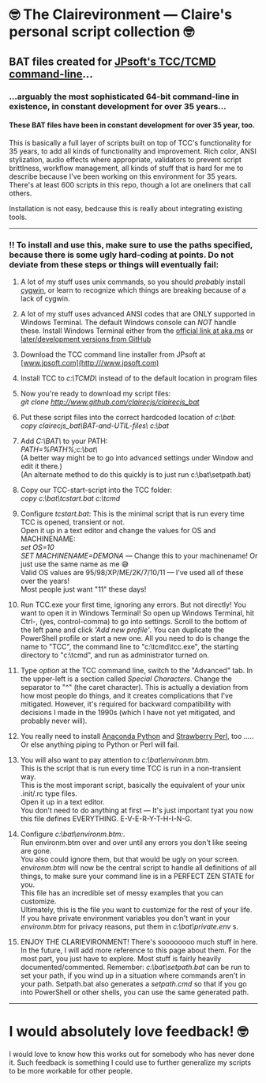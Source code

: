 # 🤓 The Clairevironment — Claire's personal script collection 🤓

## BAT files created for [JPsoft's TCC/TCMD command-line](http://www.JPSoft.com)...

### ...arguably the most sophisticated 64-bit command-line in existence, in constant development for over 35 years...

#### These BAT files have been in constant development for over 35 year, too.

This is basically a full layer of scripts built on top of TCC's functionality for 35 years, to add all kinds of functionality and improvement. Rich color, ANSI stylization, audio effects where appropriate, validators to prevent script brittlness, workflow management, all kinds of stuff that is hard for me to describe because I've been working on this environment for 35 years. There's at least 600 scripts in this repo, though a lot are oneliners that call others.

Installation is not easy, bedcause this is really about integrating existing tools.



---------------------------------


### ‼ To install and use this, make sure to use the paths specified, because there is some ugly hard-coding at points. Do not deviate from these steps or things will eventually fail:

1. A lot of my stuff uses unix commands, so you should <em>probably</em> install [cygwin](https://www.cygwin.com/install.html), or learn to recognize which things are breaking because of a lack of cygwin.

1. A lot of my stuff uses advanced ANSI codes that are ONLY supported in Windows Terminal.  The default Windows console can *NOT* handle these.  Install Windows Terminal either from the [official link at aka.ms](https://aka.ms/terminal) or [later/development versions from GitHub](https://github.com/microsoft/terminal)

1. Download the TCC command line installer from JPsoft at [www.jpsoft.com](http:///www.jpsoft.com)

1. Install TCC to <em>c:\TCMD\ </em>instead of to the default location in program files

1. Now you're ready to download my script files:<BR>
   <em>git clone http://www.github.com/clairecjs/clairecjs_bat</em>

1. Put these script files into the correct hardcoded location of *c:\bat*:<br>
   <em>copy clairecjs_bat\BAT-and-UTIL-files\ c:\bat</em>

1. Add <em>C:\BAT\ </em>to your PATH:<BR>
   <em>PATH=%PATH%;c:\bat\ </em><BR>
   (A better way might be to go into advanced settings under Window and edit it there.)<BR>
   (An alternate method to do this quickly is to just run c:\bat\setpath.bat)

1. Copy our TCC-start-script into the TCC folder:<BR>
   <em>copy c:\bat\tcstart.bat c:\tcmd</em>

1. Configure *tcstart.bat*:    This is the minimal script that is run every time TCC is opened, transient or not.<BR>
   Open it up in a text editor and change the values for OS and MACHINENAME:<BR>
   <em>set OS=10</em><BR>
   <em>SET MACHINENAME=DEMONA</em> — Change this to your machinename! Or just use the same name as me 😅<BR>
   Valid OS values are 95/98/XP/ME/2K/7/10/11 — I've used all of these over the years!<BR>
   Most people just want "11" these days!<BR>

1. Run TCC.exe your first time, ignoring any errors.  But not directly!  You want to open it in Windows Terminal!   So open up Windows Terminal, hit Ctrl-, (yes, control-comma) to go into settings. Scroll to the bottom of the left pane and click <em>'Add new profile'</em>. You can duplicate the PowerShell profile or start a new one.  All you need to do is change the name to "TCC", the command line to "c:\tcmd\tcc.exe", the starting directory to "c:\tcmd", and run as administrator turned on.

1. Type <em>option</em> at the TCC command line, switch to the "Advanced" tab.  In the upper-left is a section called *Special Characters*.  Change the separator to "^" (the caret character). This is actually a deviation from how most people do things, and it creates complications that I've mitigated. However, it's required for backward compatibility with decisions I made in the 1990s (which I have not yet mitigated, and probably never will).

1. You really need to install [Anaconda Python](https://www.anaconda.com/download) and [Strawberry Perl](https://strawberryperl.com), too ..... Or else anything piping to Python or Perl will fail.

1. You will also want to pay attention to *c:\bat\environm.btm*.<br>
	This is the script that is run every time TCC is run in a non-transient way.<BR>
	This is the most imporant script, basically the equivalent of your unix .init/.rc type files.<BR>
	Open it up in a text editor.<br>
	You don't need to do anything at first — It's just important tyat you now this file defines EVERYTHING. E-V-E-R-Y-T-H-I-N-G. 

1. Configure <em>c:\bat\environm.btm:</em>.<BR>
	Run environm.btm over and over until any errors you don't like seeing are gone.<BR>
	You also could ignore them, but that would be ugly on your screen.<BR>
	*environm.btm* will now be the central script to handle all definitions of all things, to make sure your command line is in a PERFECT ZEN STATE for you.<BR>
	This file has an incredible set of messy examples that you can customize.<BR>
	Ultimately, this is the file you want to customize for the rest of your life.<BR>
	If you have private environment variables you don't want in your <EM>environm.btm </EM>for privacy reasons, put them in <EM>c:\bat\private.env </EM>s.


1. ENJOY THE CLARIEVIRONMENT!  There's soooooooo much stuff in here. In the future, I will add more reference to this page about them. For the most part, you just have to explore. Most stuff is fairly heavily documented/commented.
   Remember: *c:\bat\setpath.bat* can be run to set your path, if you wind up in a situation where commands aren't in your path. 
   Setpath.bat also generates a *setpath.cmd* so that if you go into PowerShell or other shells, you can use the same generated path.



---------------------------------


# I would absolutely love feedback! 🤓

I would love to know how this works out for somebody who has never done it. Such feedback is something I could use to further generalize my scripts to be more workable for other people.

